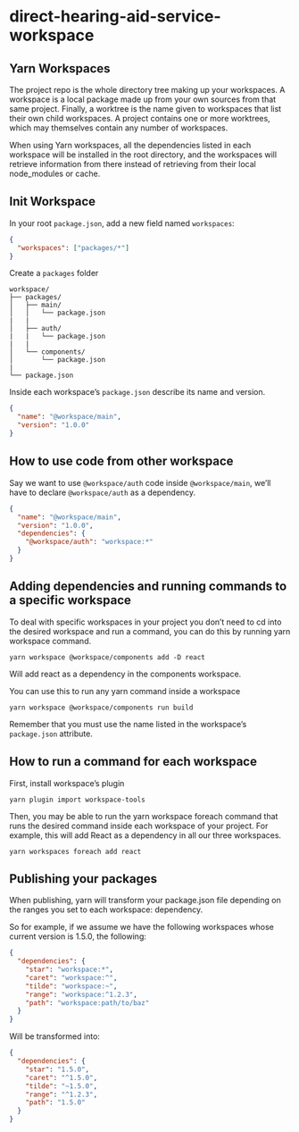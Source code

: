 # direct-hearing-aid-service-workspace

## Yarn Workspaces

The project repo is the whole directory tree making up your workspaces. A workspace is a local package made up from your own sources from that same project.
Finally, a worktree is the name given to workspaces that list their own child workspaces. A project contains one or more worktrees, which may themselves contain any number of workspaces.

When using Yarn workspaces, all the dependencies listed in each workspace will be installed in the root directory, and the workspaces will retrieve information from there instead of retrieving from their local node_modules or cache.

## Init Workspace

In your root `package.json`, add a new field named `workspaces`:

```json
{
  "workspaces": ["packages/*"]
}
```

Create a `packages` folder

```
workspace/
├── packages/
│   ├── main/
│   │   └── package.json
|   |
│   ├── auth/
|   |   └── package.json
|   |
│   └── components/
│       └── package.json
|
└── package.json
```

Inside each workspace’s `package.json` describe its name and version.

```json
{
  "name": "@workspace/main",
  "version": "1.0.0"
}
```

## How to use code from other workspace

Say we want to use `@workspace/auth` code inside `@workspace/main`, we’ll have to declare `@workspace/auth` as a dependency.

```json
{
  "name": "@workspace/main",
  "version": "1.0.0",
  "dependencies": {
    "@workspace/auth": "workspace:*"
  }
}
```

## Adding dependencies and running commands to a specific workspace

To deal with specific workspaces in your project you don’t need to cd into the desired workspace and run a command, you can do this by running yarn workspace command.

```
yarn workspace @workspace/components add -D react
```

Will add react as a dependency in the components workspace.

You can use this to run any yarn command inside a workspace

```
yarn workspace @workspace/components run build
```

Remember that you must use the name listed in the workspace’s `package.json` attribute.

## How to run a command for each workspace

First, install workspace’s plugin

```
yarn plugin import workspace-tools
```

Then, you may be able to run the yarn workspace foreach command that runs the desired command inside each workspace of your project. For example, this will add React as a dependency in all our three workspaces.

```
yarn workspaces foreach add react
```

## Publishing your packages

When publishing, yarn will transform your package.json file depending on the ranges you set to each workspace: dependency.

So for example, if we assume we have the following workspaces whose current version is 1.5.0, the following:

```json
{
  "dependencies": {
    "star": "workspace:*",
    "caret": "workspace:^",
    "tilde": "workspace:~",
    "range": "workspace:^1.2.3",
    "path": "workspace:path/to/baz"
  }
}
```

Will be transformed into:

```json
{
  "dependencies": {
    "star": "1.5.0",
    "caret": "^1.5.0",
    "tilde": "~1.5.0",
    "range": "^1.2.3",
    "path": "1.5.0"
  }
}
```
